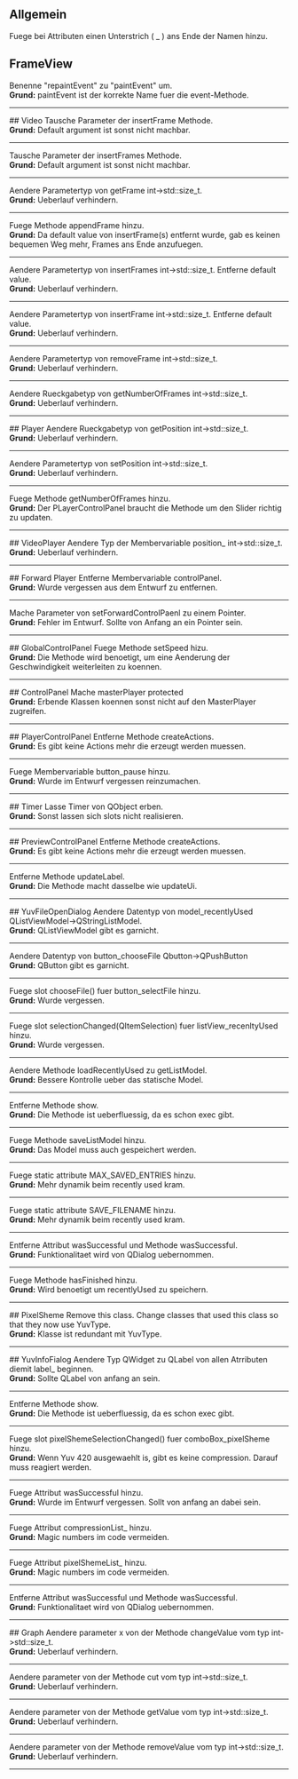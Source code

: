 ## Allgemein
Fuege bei Attributen einen Unterstrich ( _ ) ans Ende der Namen hinzu.
## FrameView
Benenne "repaintEvent" zu "paintEvent" um.<br>
<b>Grund:</b> paintEvent ist der korrekte Name fuer die event-Methode.
<hr>
## Video
Tausche Parameter der insertFrame Methode.
<br><b>Grund:</b> Default argument ist sonst nicht machbar.
<hr>
Tausche Parameter der insertFrames Methode.
<br><b>Grund:</b> Default argument ist sonst nicht machbar.
<hr>
Aendere Parametertyp von getFrame int->std::size_t.
<br><b>Grund:</b> Ueberlauf verhindern.
<hr>
Fuege Methode appendFrame hinzu.
<br><b>Grund:</b> Da default value von insertFrame(s) entfernt wurde, gab es keinen bequemen
Weg mehr, Frames ans Ende anzufuegen.
<hr>
Aendere Parametertyp von insertFrames int->std::size_t. Entferne default value.
<br><b>Grund:</b> Ueberlauf verhindern.
<hr>
Aendere Parametertyp von insertFrame int->std::size_t. Entferne default value.
<br><b>Grund:</b> Ueberlauf verhindern.
<hr>
Aendere Parametertyp von removeFrame int->std::size_t.
<br><b>Grund:</b> Ueberlauf verhindern.
<hr>
Aendere Rueckgabetyp von getNumberOfFrames int->std::size_t.
<br><b>Grund:</b> Ueberlauf verhindern.
<hr>
## Player
Aendere Rueckgabetyp von getPosition int->std::size_t.
<br><b>Grund:</b> Ueberlauf verhindern.
<hr>
Aendere Parametertyp von setPosition int->std::size_t.
<br><b>Grund:</b> Ueberlauf verhindern.
<hr>
Fuege Methode getNumberOfFrames hinzu.
<br><b>Grund:</b> Der PLayerControlPanel braucht die Methode um den Slider richtig zu updaten.
<hr>
## VideoPlayer
Aendere Typ der Membervariable position_ int->std::size_t.
<br><b>Grund:</b> Ueberlauf verhindern.
<hr>
## Forward Player
Entferne Membervariable controlPanel.
<br><b>Grund:</b> Wurde vergessen aus dem Entwurf zu entfernen.
<hr>
Mache Parameter von setForwardControlPaenl zu einem Pointer.
<br><b>Grund:</b> Fehler im Entwurf. Sollte von Anfang an ein Pointer sein.
<hr>
## GlobalControlPanel
Fuege Methode setSpeed hizu.
<br><b>Grund:</b> Die Methode wird benoetigt, um eine Aenderung der Geschwindigkeit
weiterleiten zu koennen.
<hr>
## ControlPanel
Mache masterPlayer protected
<br><b>Grund:</b> Erbende Klassen koennen sonst nicht auf den MasterPlayer zugreifen.
<hr>
## PlayerControlPanel
Entferne Methode createActions.
<br><b>Grund:</b> Es gibt keine Actions mehr die erzeugt werden muessen.
<hr>
Fuege Membervariable button_pause hinzu.
<br><b>Grund:</b> Wurde im Entwurf vergessen reinzumachen.
<hr>
## Timer
Lasse Timer von QObject erben.
<br><b>Grund:</b> Sonst lassen sich slots nicht realisieren.
<hr>
## PreviewControlPanel
Entferne Methode createActions.
<br><b>Grund:</b> Es gibt keine Actions mehr die erzeugt werden muessen.
<hr>
Entferne Methode updateLabel.
<br><b>Grund:</b> Die Methode macht dasselbe wie updateUi.
<hr>
## YuvFileOpenDialog
Aendere Datentyp von model_recentlyUsed QListViewModel->QStringListModel.
<br><b>Grund:</b> QListViewModel gibt es garnicht.
<hr>
Aendere Datentyp von button_chooseFile Qbutton->QPushButton
<br><b>Grund:</b> QButton gibt es garnicht.
<hr>
Fuege slot chooseFile() fuer button_selectFile hinzu.
<br><b>Grund:</b> Wurde vergessen.
<hr>
Fuege slot selectionChanged(QItemSelection) fuer listView_recenltyUsed hinzu.
<br><b>Grund:</b> Wurde vergessen.
<hr>
Aendere Methode loadRecentlyUsed zu getListModel.
<br><b>Grund:</b> Bessere Kontrolle ueber das statische Model.
<hr>
Entferne Methode show.
<br><b>Grund:</b> Die Methode ist ueberfluessig, da es schon exec gibt.
<hr>
Fuege Methode saveListModel hinzu.
<br><b>Grund:</b> Das Model muss auch gespeichert werden.
<hr>
Fuege static attribute MAX_SAVED_ENTRIES hinzu.
<br><b>Grund:</b> Mehr dynamik beim recently used kram.
<hr>
Fuege static attribute SAVE_FILENAME hinzu.
<br><b>Grund:</b> Mehr dynamik beim recently used kram.
<hr>
Entferne Attribut wasSuccessful und Methode wasSuccessful.
<br><b>Grund:</b> Funktionalitaet wird von QDialog uebernommen.
<hr>
Fuege Methode hasFinished hinzu.
<br><b>Grund:</b> Wird benoetigt um recentlyUsed zu speichern.
<hr>
## PixelSheme
Remove this class. Change classes that used this class so that they now use YuvType.
<br><b>Grund:</b> Klasse ist redundant mit YuvType.
<hr>
## YuvInfoFialog
Aendere Typ QWidget zu QLabel von allen Atrributen diemit label_ beginnen.
<br><b>Grund:</b> Sollte QLabel von anfang an sein.
<hr>
Entferne Methode show.
<br><b>Grund:</b> Die Methode ist ueberfluessig, da es schon exec gibt.
<hr>
Fuege slot pixelShemeSelectionChanged() fuer comboBox_pixelSheme hinzu.
<br><b>Grund:</b> Wenn Yuv 420 ausgewaehlt is, gibt es keine compression. Darauf muss reagiert
werden.
<hr>
Fuege Attribut wasSuccessful hinzu.
<br><b>Grund:</b> Wurde im Entwurf vergessen. Sollt von anfang an dabei sein.
<hr>
Fuege Attribut compressionList_ hinzu.
<br><b>Grund:</b> Magic numbers im code vermeiden.
<hr>
Fuege Attribut pixelShemeList_ hinzu.
<br><b>Grund:</b> Magic numbers im code vermeiden.
<hr>
Entferne Attribut wasSuccessful und Methode wasSuccessful.
<br><b>Grund:</b> Funktionalitaet wird von QDialog uebernommen.
<hr>
## Graph
Aendere parameter x von der Methode changeValue vom typ int->std::size_t.
<br><b>Grund:</b> Ueberlauf verhindern.
<hr>
Aendere parameter von der Methode cut vom typ int->std::size_t.
<br><b>Grund:</b> Ueberlauf verhindern.
<hr>
Aendere parameter von der Methode getValue vom typ int->std::size_t.
<br><b>Grund:</b> Ueberlauf verhindern.
<hr>
Aendere parameter von der Methode removeValue vom typ int->std::size_t.
<br><b>Grund:</b> Ueberlauf verhindern.
<hr>
